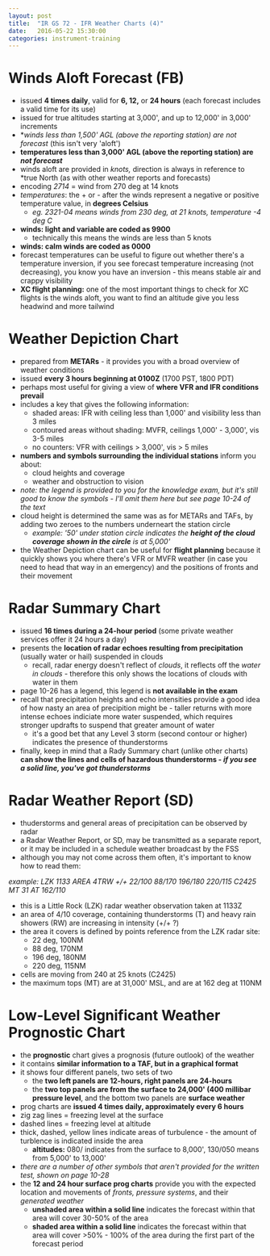 ```yaml
---
layout: post
title:  "IR GS 72 - IFR Weather Charts (4)"
date:   2016-05-22 15:30:00
categories: instrument-training
---
```


# Winds Aloft Forecast (FB)

 - issued **4 times daily**, valid for **6, 12,** or **24 hours** (each forecast
   includes a valid time for its use)
 - issued for true altitudes starting at 3,000', and up to 12,000' in 3,000'
   increments
 - **winds less than 1,500' AGL (above the reporting station) are *not forecast**
   (this isn't very 'aloft')
 - **temperatures less than 3,000' AGL (above the reporting station) are *not forecast***
 - winds aloft are provided in *knots,* direction is always in reference to *true
   North (as with other weather reports and forecasts)
 - encoding *2714* = wind from 270 deg at 14 knots
 - *temperatures*: the + or - after the winds represent a negative or positive
   temperature value, in **degrees Celsius**
    - *eg. 2321-04 means winds from 230 deg, at 21 knots, temperature -4 deg C*
 - **winds: light and variable are coded as 9900**
    - technically this means the winds are less than 5 knots
 - **winds: calm winds are coded as 0000**
 - forecast temperatures can be useful to figure out whether there's a temperature
   inversion, if you see forecast temperature increasing (not decreasing), you know
   you have an inversion - this means stable air and crappy visibility
 - **XC flight planning:** one of the most important things to check for XC flights
   is the winds aloft, you want to find an altitude give you less headwind and more
   tailwind

# Weather Depiction Chart

 - prepared from **METARs** - it provides you with a broad overview of weather
   conditions
 - issued **every 3 hours beginning at 0100Z** (1700 PST, 1800 PDT)
 - perhaps most useful for giving a view of **where VFR and IFR conditions prevail**
 - includes a key that gives the following information:
    - shaded areas: IFR with ceiling less than 1,000' and visibility less than 3 miles
    - contoured areas without shading: MVFR, ceilings 1,000' - 3,000', vis 3-5 miles
    - no counters: VFR with ceilings > 3,000', vis > 5 miles
 - **numbers and symbols surrounding the individual stations** inform you about:
    - cloud heights and coverage
    - weather and obstruction to vision
 - *note: the legend is provided to you for the knowledge exam, but it's still good
   to know the symbols - I'll omit them here but see page 10-24 of the text*
 - cloud height is determined the same was as for METARs and TAFs, by adding two
   zeroes to the numbers underneart the station circle
    - *example: '50' under station circle indicates the **height of the cloud coverage
      shown in the circle** is at 5,000'*
 - the Weather Depiction chart can be useful for **flight planning** because it quickly
   shows you where there's VFR or MVFR weather (in case you need to head that way in
   an emergency) and the positions of fronts and their movement

# Radar Summary Chart

 - issued **16 times during a 24-hour period** (some private weather services offer
   it 24 hours a day)
 - presents the **location of radar echoes resulting from precipitation** (usually
   water or hail) suspended in clouds
    - recall, radar energy doesn't reflect of *clouds*, it reflects off the *water in
      clouds* - therefore this only shows the locations of clouds with water in them
 - page 10-26 has a legend, this legend is **not available in the exam**
 - recall that precipitation heights and echo intensities provide a good idea of how
   nasty an area of precipition might be - taller returns with more intense echoes
   indiciate more water suspended, which requires stronger updrafts to suspend that
   greater amount of water
    - it's a good bet that any Level 3 storm (second contour or higher) indicates the
      presence of thunderstorms
 - finally, keep in mind that a Rady Summary chart (unlike other charts) **can show
   the lines and cells of hazardous thunderstorms - *if you see a solid line, you've
   got thunderstorms***

# Radar Weather Report (SD)

 - thuderstorms and general areas of precipitation can be observed by radar
 - a Radar Weather Report, or SD, may be transmitted as a separate report, or it may
   be included in a schedule weather broadcast by the FSS
 - although you may not come across them often, it's important to know how to read them:

*example: LZK 1133 AREA 4TRW +/+ 22/100 88/170 196/180 220/115 C2425 MT 31 AT 162/110*

 - this is a Little Rock (LZK) radar weather observation taken at 1133Z
 - an area of 4/10 coverage, containing thunderstorms (T) and heavy rain showers (RW)
   are increasing in intensity (+/+ ?)
 - the area it covers is defined by points reference from the LZK radar site:
    - 22 deg, 100NM
    - 88 deg, 170NM
    - 196 deg, 180NM
    - 220 deg, 115NM
 - cells are moving from 240 at 25 knots (C2425)
 - the maximum tops (MT) are at 31,000' MSL, and are at 162 deg at 110NM

# Low-Level Significant Weather Prognostic Chart

 - the **prognostic** chart gives a prognosis (future outlook) of the weather
 - it contains **similar information to a TAF, but in a graphical format**
 - it shows four different panels, two sets of two
    - the **two left panels are 12-hours, right panels are 24-hours**
    - the **two top panels are from the surface to 24,000' (400 millibar pressure level**,
      and the bottom two panels are **surface weather**
 - prog charts are **issued 4 times daily, approximately every 6 hours**
 - zig zag lines = freezing level at the surface
 - dashed lines = freezing level at altitude
 - thick, dashed, yellow lines indicate areas of turbulence - the amount of turblence
   is indicated inside the area
    - **altitudes:** 080/ indicates from the surface to 8,000', 130/050 means from
      5,000' to 13,000'
 - *there are a number of other symbols that aren't provided for the written test, shown
   on page 10-28*
 - the **12 and 24 hour surface prog charts** provide you with the expected location and
   movements of *fronts, pressure systems*, and their *generated weather*
    - **unshaded area within a solid line** indicates the forecast within that area
      will cover 30-50% of the area
    - **shaded area within a solid line** indicates the forecast within that area will
      cover >50% - 100% of the area during the first part of the forecast period
